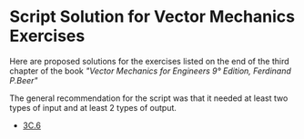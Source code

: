 # Script Solution for Vector Mechanics Exercises

Here are proposed solutions for the exercises listed on the end of the third
chapter of the book *"Vector Mechanics for Engineers 9° Edition, Ferdinand
P.Beer"*


The general recommendation for the script was that it needed at least
two types of input and at least 2 types of output.

- [3C.6](exercises/3C.6/README.md)